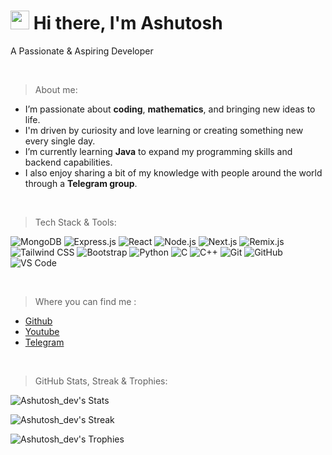 <h1><img src="https://emojis.slackmojis.com/emojis/images/1701723701/79675/cathelloq.gif?1701723701" width="30"> Hi there, I'm Ashutosh</h1>
<p>A Passionate & Aspiring Developer</p>

<br/>

> About me:
* I’m passionate about **coding**, **mathematics**, and bringing new ideas to life.  
* I'm driven by curiosity and love learning or creating something new every single day.  
* I’m currently learning **Java** to expand my programming skills and backend capabilities.  
* I also enjoy sharing a bit of my knowledge with people around the world through a **Telegram group**.

<br/>

> Tech Stack & Tools:
<p align="left">
  <img src="https://img.shields.io/badge/-MongoDB-47A248?style=flat-square&logo=mongodb&logoColor=white" alt="MongoDB"/>
  <img src="https://img.shields.io/badge/-Express.js-000000?style=flat-square&logo=express&logoColor=white" alt="Express.js"/>
  <img src="https://img.shields.io/badge/-React-61DAFB?style=flat-square&logo=react&logoColor=black" alt="React"/>
  <img src="https://img.shields.io/badge/-Node.js-339933?style=flat-square&logo=nodedotjs&logoColor=white" alt="Node.js"/>
  <img src="https://img.shields.io/badge/-Next.js-000000?style=flat-square&logo=nextdotjs&logoColor=white" alt="Next.js"/>
  <img src="https://img.shields.io/badge/-Remix-000000?style=flat-square&logo=remix&logoColor=white" alt="Remix.js"/>
  <img src="https://img.shields.io/badge/-Tailwind_CSS-06B6D4?style=flat-square&logo=tailwind-css&logoColor=white" alt="Tailwind CSS"/>
  <img src="https://img.shields.io/badge/-Bootstrap-7952B3?style=flat-square&logo=bootstrap&logoColor=white" alt="Bootstrap"/>
  <img src="https://img.shields.io/badge/-Python-3776AB?style=flat-square&logo=python&logoColor=white" alt="Python"/>
  <img src="https://img.shields.io/badge/-C-ffffff?style=flat-square&logo=c&logoColor=black" alt="C"/>
  <img src="https://img.shields.io/badge/-C++-00599C?style=flat-square&logo=c%2B%2B&logoColor=white" alt="C++"/>
  <img src="https://img.shields.io/badge/-Git-F05032?style=flat-square&logo=git&logoColor=white" alt="Git"/>
  <img src="https://img.shields.io/badge/-GitHub-181717?style=flat-square&logo=github&logoColor=white" alt="GitHub"/>
  <img src="https://img.shields.io/badge/-VS_Code-007ACC?style=flat-square&logo=visual-studio-code&logoColor=white" alt="VS Code"/>
</p>

<br/>

> Where you can find me :
* <a href="https://github.com/abtp2">Github</a>
* <a href="https://youtube.com/channel/UCLoiTyWe84H8BoKE_19qTIA">Youtube</a>
* <a href="https://t.me/Ashutosh_dev">Telegram</a>

<br/>

> GitHub Stats, Streak & Trophies:

![Ashutosh_dev's Stats](https://github-readme-stats.vercel.app/api?username=abtp2&theme=react&show_icons=true&hide_border=false&count_private=true)

![Ashutosh_dev's Streak](https://asyncpranav.vercel.app?user=abtp2&theme=react&hide_border=false)

![Ashutosh_dev's Trophies](https://github-profile-trophy.vercel.app/?username=abtp2&theme=algolia&title=-PullRequest,-Reviews&column=3&margin-w=10&margin-h=10)

